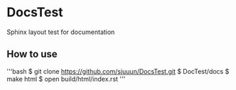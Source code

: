 # DocsTest
Sphinx layout test for documentation

## How to use

'''bash
$ git clone https://github.com/sjuuun/DocsTest.git
$ DocTest/docs
$ make html
$ open build/html/index.rst
'''
